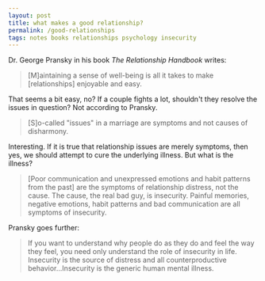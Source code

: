 ```yaml
---
layout: post
title: what makes a good relationship?
permalink: /good-relationships
tags: notes books relationships psychology insecurity
---
```


Dr. George Pransky in his book _The Relationship Handbook_ writes:

> [M]aintaining a sense of well-being is all it takes to make [relationships] enjoyable and easy.

<!--more-->

That seems a bit easy, no?
If a couple fights a lot, shouldn't they resolve the issues in question?
Not according to Pransky.

> [S]o-called "issues" in a marriage are symptoms and not causes of disharmony.

Interesting.
If it is true that relationship issues are merely symptoms, then yes, we should attempt to cure the underlying illness.
But what is the illness?

> [Poor communication and unexpressed emotions and habit patterns from the past] are the symptoms of relationship distress, not the cause. The cause, the real bad guy, is insecurity. Painful memories, negative emotions, habit patterns and bad communication are all symptoms of insecurity.

Pransky goes further:

> If you want to understand why people do as they do and feel the way they feel, you need only understand the role of insecurity in life. Insecurity is the source of distress and all counterproductive behavior...Insecurity is the generic human mental illness.